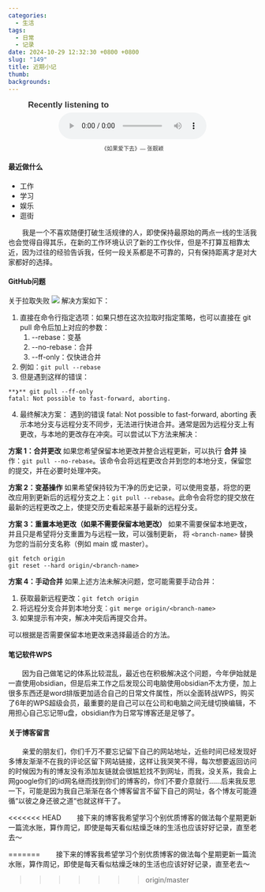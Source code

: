 ```yaml
---
categories:
  - 生活
tags:
  - 日常
  - 记录
date: 2024-10-29 12:32:30 +0800 +0800
slug: "149"
title: 近期小记
thumb: 
backgrounds:
---
```


<figure style="text-align: center; font-family: Arial, sans-serif; color: #333;">
  <figcaption style="text-align: left;font-size: 1.2em; font-weight: bold; margin-bottom: 5px;">Recently listening to</figcaption>
  <audio controls src="https://blog.wangyunzi.com/video/%E5%A6%82%E6%9E%9C%E7%88%B1%E4%B8%8B%E5%8E%BB-%E5%BC%A0%E9%9D%93%E9%A2%96-The_One.mp3" style="width: 100%; max-width: 300px;"></audio>
  <figcaption style="font-size: 0.8em; margin-top: 10px;">《如果爱下去》— 张靓颖</figcaption>
</figure>

#### 最近做什么
- 工作
- 学习
- 娱乐
- 逛街

&emsp;&emsp;我是一个不喜欢随便打破生活规律的人，即使保持最原始的两点一线的生活我也会觉得自得其乐，在新的工作环境认识了新的工作伙伴，但是不打算互相靠太近，因为过往的经验告诉我，任何一段关系都是不可靠的，只有保持距离才是对大家都好的选择。

#### GitHub问题
关于拉取失败
![](https://blog.wangyunzi.com/2024/10/294218.png)
解决方案如下：
1. 直接在命令行指定选项：如果只想在这次拉取时指定策略，也可以直接在 git pull 命令后加上对应的参数：
	1. --rebase：变基
	2. --no-rebase：合并
	3. --ff-only：仅快进合并
2. 例如：```git pull --rebase```
3. 但是遇到这样的错误：
```
**❯** git pull --ff-only
fatal: Not possible to fast-forward, aborting.
```
4. 最终解决方案：
遇到的错误 fatal: Not possible to fast-forward, aborting 表示本地分支与远程分支不同步，无法进行快进合并。通常是因为远程分支上有更改，与本地的更改存在冲突。可以尝试以下方法来解决：

**方案 1：合并更改**
如果您希望保留本地更改并整合远程更新，可以执行 **合并** 操作：`git pull --no-rebase`。该命令会将远程更改合并到您的本地分支，保留您的提交，并在必要时处理冲突。

**方案 2：变基操作**
如果希望保持较为干净的历史记录，可以使用变基，将您的更改应用到更新后的远程分支之上：`git pull --rebase`。此命令会将您的提交放在最新的远程更改之上，使提交历史看起来基于最新的远程分支。

**方案 3：重置本地更改（如果不需要保留本地更改）**
如果不需要保留本地更改，并且只是希望将分支重置为与远程一致，可以强制更新，  将 `<branch-name>` 替换为您的当前分支名称（例如 main 或 master）。
```
git fetch origin
git reset --hard origin/<branch-name>
```
**方案 4：手动合并**
如果上述方法未解决问题，您可能需要手动合并：
1. 获取最新远程更改：`git fetch origin`
2. 将远程分支合并到本地分支：`git merge origin/<branch-name>`
3. 如果提示有冲突，解决冲突后再提交合并。

可以根据是否需要保留本地更改来选择最适合的方法。

#### 笔记软件WPS
&emsp;&emsp;因为自己做笔记的体系比较混乱，最近也在积极解决这个问题，今年伊始就是一直使用obsidian，但是后来工作之后发现公司电脑使用obsidian不太方便，加上很多东西还是word排版更加适合自己的日常文件属性，所以全面转战WPS，购买了6年的WPS超级会员，最重要的是自己可以在公司和电脑之间无缝切换编辑，不用担心自己忘记带u盘，obsidian作为日常写博客还是足够了。

#### 关于博客留言
&emsp;&emsp;亲爱的朋友们，你们千万不要忘记留下自己的网站地址，近些时间已经发现好多博友渐渐不在我的评论区留下网站链接，这样让我哭笑不得，每次想要返回访问的时候因为有的博友没有添加友链就会很尴尬找不到网址，而我，没关系，我会上网google你们的id网名继而找到你们的博客的，你们不要介意就行......后来我反思一下，可能是因为我自己渐渐在各个博客留言不留下自己的网址，各个博友可能遵循“以彼之身还彼之道“也就这样干了。

<<<<<<< HEAD
&emsp;&emsp;接下来的博客我希望学习个别优质博客的做法每个星期更新一篇流水账，算作周记，即使是每天看似枯燥乏味的生活也应该好好记录，直至老去～

=======
&emsp;&emsp;接下来的博客我希望学习个别优质博客的做法每个星期更新一篇流水账，算作周记，即使是每天看似枯燥乏味的生活也应该好好记录，直至老去～
>>>>>>> origin/master

